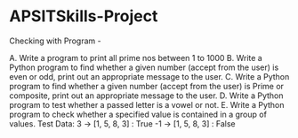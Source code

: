# APSITSkills-Project

Checking with Program - 

A.	Write a program to print all prime nos between 1 to 1000
B.  Write a Python program to find whether a given number (accept from the user) is even or odd, print out an appropriate message to the user.
C.  Write a Python program to find whether a given number (accept from the user) is Prime or composite, print out an appropriate message to the user.
D.  Write a Python program to test whether a passed letter is a vowel or not.
E.  Write a Python program to check whether a specified value is contained in a group of values.
  Test Data:
  	3 -> [1, 5, 8, 3] : True		-1 -> [1, 5, 8, 3] : False
